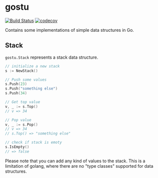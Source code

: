 # gostu
[![Build Status](https://travis-ci.org/gsingharoy/gostu.svg?branch=master)](https://travis-ci.org/gsingharoy/gostu) [![codecov](https://codecov.io/gh/gsingharoy/gostu/branch/master/graph/badge.svg)](https://codecov.io/gh/gsingharoy/gostu)

Contains some implementations of simple data structures in Go.

## Stack
`gostu.Stack` represents a stack data structure.

```go
// initialize a new stack
s := NewStack()

// Push some values
s.Push(23)
s.Push("something else")
s.Push(34)

// Get top value
v, _ := s.Top()
// v => 34

// Pop value
v, _ := s.Pop()
// v => 34
// s.Top() => "something else"

// check if stack is emoty
s.IsEmpty()
// => false
```

Please note that you can add any kind of values to the stack. This is a limitation of golang, where there are no "type classes" supported for data structures. 